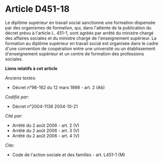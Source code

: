 # Article D451-18

Le diplôme supérieur en travail social sanctionne une formation dispensée par des organismes de formation, qui, dans
l'attente de la publication du décret prévu à l'article L. 451-1, sont agréés par arrêté du ministre chargé des affaires
sociales et du ministre chargé de l'enseignement supérieur. La formation au diplôme supérieur en travail social est organisée
dans le cadre d'une convention de coopération entre une université ou un établissement d'enseignement supérieur et un centre
de formation des professions sociales.

**Liens relatifs à cet article**

_Anciens textes_:

  - Décret n°98-162 du 12 mars 1998 - art. 2 (Ab)

_Codifié par_:

  - Décret n°2004-1136 2004-10-21

_Cité par_:

  - Arrêté du 2 août 2006 - art. 2 (V)
  - Arrêté du 2 août 2006 - art. 3 (V)
  - Arrêté du 2 août 2006 - art. 4 (V)

_Cite_:

  - Code de l'action sociale et des familles - art. L451-1 (M)
